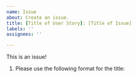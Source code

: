 ```yaml
---
name: Issue
about: Create an issue.
title: [Title of User Story]: [Title of Issue]
labels: ''
assignees: ''

---
```


This is an issue!

1. Please use the following format for the title:

<Title of User Story>: <Title of Issue>

2. Please fill out this description with the following:

- Relates to <user story #>
- Any additional information you feel is necessary.
- Screenshots/gifs/videos/diagrams/other visual aids.

3. Remember to:

- Add assignees, labels and projects in the menu at the bottom or to the right of the screen.